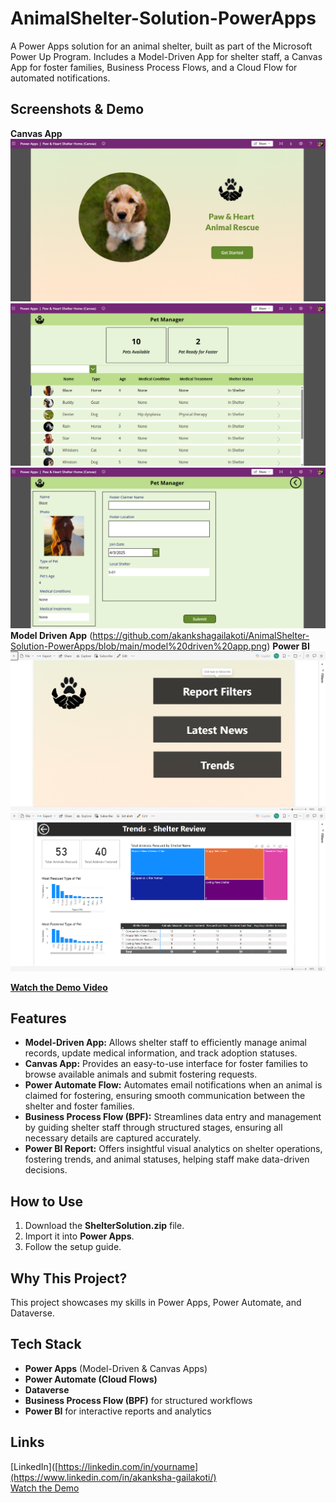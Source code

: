 # AnimalShelter-Solution-PowerApps
A Power Apps solution for an animal shelter, built as part of the Microsoft Power Up Program. Includes a Model-Driven App for shelter staff, a Canvas App for foster families, Business Process Flows, and a Cloud Flow for automated notifications.

## **Screenshots & Demo**  
**Canvas App**  
![Welcome Screen](https://github.com/akankshagailakoti/AnimalShelter-Solution-PowerApps/blob/main/canvas%20app.png)
![Home Screen](https://github.com/akankshagailakoti/AnimalShelter-Solution-PowerApps/blob/main/canvas%20app%201.png)
![Foster Screen](https://github.com/akankshagailakoti/AnimalShelter-Solution-PowerApps/blob/main/canvas%20app%202.png)
**Model Driven App**
(https://github.com/akankshagailakoti/AnimalShelter-Solution-PowerApps/blob/main/model%20driven%20app.png)
**Power BI** 
![Landing Page](https://github.com/akankshagailakoti/AnimalShelter-Solution-PowerApps/blob/main/power%20bi%20report.png)
![trends](https://github.com/akankshagailakoti/AnimalShelter-Solution-PowerApps/blob/main/power%20bi%20report%201.png)

**[Watch the Demo Video](https://www.youtube.com/watch?v=NPHvukHG9f4)**  

## **Features**  
- **Model-Driven App:** Allows shelter staff to efficiently manage animal records, update medical information, and track adoption statuses.  
- **Canvas App:** Provides an easy-to-use interface for foster families to browse available animals and submit fostering requests.  
- **Power Automate Flow:** Automates email notifications when an animal is claimed for fostering, ensuring smooth communication between the shelter and foster families.  
- **Business Process Flow (BPF):** Streamlines data entry and management by guiding shelter staff through structured stages, ensuring all necessary details are captured accurately.  
- **Power BI Report:** Offers insightful visual analytics on shelter operations, fostering trends, and animal statuses, helping staff make data-driven decisions.  

## **How to Use**  
1. Download the **ShelterSolution.zip** file.  
2. Import it into **Power Apps**.  
3. Follow the setup guide.  

## **Why This Project?**  
This project showcases my skills in Power Apps, Power Automate, and Dataverse.  

## **Tech Stack**  
- **Power Apps** (Model-Driven & Canvas Apps)  
- **Power Automate (Cloud Flows)**  
- **Dataverse**  
- **Business Process Flow (BPF)** for structured workflows  
- **Power BI** for interactive reports and analytics  

## **Links**  
[LinkedIn]([https://linkedin.com/in/yourname](https://www.linkedin.com/in/akanksha-gailakoti/)  
[Watch the Demo](https://www.youtube.com/watch?v=NPHvukHG9f4)  

